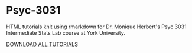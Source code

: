 # Psyc-3031
HTML tutorials knit using rmarkdown for Dr. Monique Herbert's Psyc 3031 Intermediate Stats Lab course at York University.

[DOWNLOAD ALL TUTORIALS](https://github.com/Standard-Deviator/Psyc-3031/blob/main/HTML%20Exercises/psych_3031_tutorials.zip)
